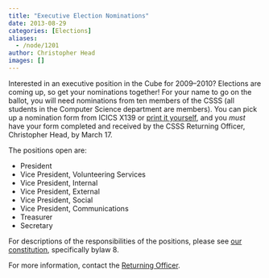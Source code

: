 ```yaml
---
title: "Executive Election Nominations"
date: 2013-08-29
categories: [Elections]
aliases:
  - /node/1201
author: Christopher Head
images: []
---
```


Interested in an executive position in the Cube for 2009–2010? Elections are coming up, so get your nominations together! For your name to go on the ballot, you will need nominations from ten members of the CSSS (all students in the Computer Science department are members). You can pick up a nomination form from ICICS X139 or [print it yourself](/files/2009-exec-nomination.pdf), and you _must_ have your form completed and received by the CSSS Returning Officer, Christopher Head, by March 17.

The positions open are:

- President
- Vice President, Volunteering Services
- Vice President, Internal
- Vice President, External
- Vice President, Social
- Vice President, Communications
- Treasurer
- Secretary

For descriptions of the responsibilities of the positions, please see [our constitution](/club/about/constitution), specifically bylaw 8.

For more information, contact the [Returning Officer](/cdn-cgi/l/email-protection#690c050c0a1d0006071a291d010c0a1c0b0c470a08).
